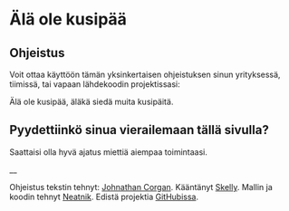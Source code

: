 # Älä ole kusipää

## Ohjeistus

Voit ottaa käyttöön tämän yksinkertaisen ohjeistuksen sinun yrityksessä, tiimissä, tai vapaan lähdekoodin projektissasi:

Älä ole kusipää, äläkä siedä muita kusipäitä.

## Pyydettiinkö sinua vierailemaan tällä sivulla?

Saattaisi olla hyvä ajatus miettiä aiempaa toimintaasi.

__

Ohjeistus tekstin tehnyt: [Johnathan Corgan](https://keybase.io/jcorgan). Kääntänyt [Skelly](https://skelly.omg.lol). Mallin ja koodin tehnyt [Neatnik](https://neatnik.net/). Edistä projektia [GitHubissa](https://github.com/neatnik/asshole.fyi).
